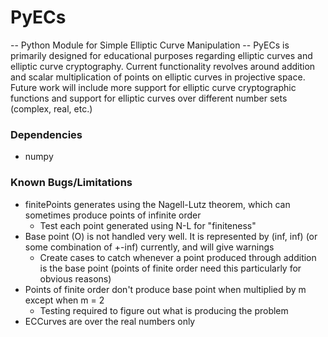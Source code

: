 # PyECs
-- Python Module for Simple Elliptic Curve Manipulation --
PyECs is primarily designed for educational purposes regarding elliptic curves and elliptic curve cryptography.  Current functionality revolves around addition and scalar multiplication of points on elliptic curves in projective space.  Future work will include more support for elliptic curve cryptographic functions and support for elliptic curves over different number sets (complex, real, etc.)
### Dependencies
- numpy
### Known Bugs/Limitations
- finitePoints generates using the Nagell-Lutz theorem, which can sometimes produce points of infinite order
  - Test each point generated using N-L for "finiteness"
- Base point (O) is not handled very well.  It is represented by (inf, inf) (or some combination of +-inf) currently, and will give warnings
  - Create cases to catch whenever a point produced through addition is the base point (points of finite order need this particularly for obvious reasons)
- Points of finite order don't produce base point when multiplied by m except when m = 2
  - Testing required to figure out what is producing the problem
- ECCurves are over the real numbers only
